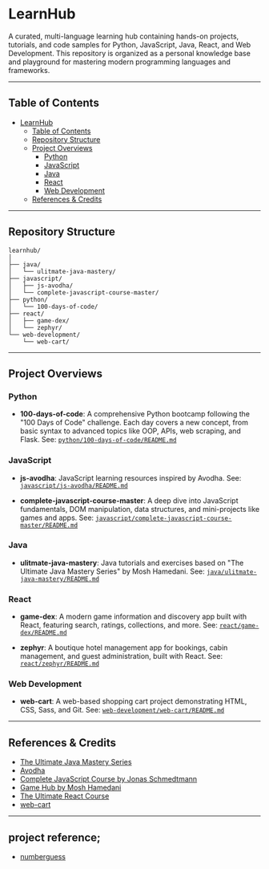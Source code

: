 # LearnHub

A curated, multi-language learning hub containing hands-on projects, tutorials, and code samples for Python, JavaScript, Java, React, and Web Development. This repository is organized as a personal knowledge base and playground for mastering modern programming languages and frameworks.

---

## Table of Contents


- [LearnHub](#learnhub)
  - [Table of Contents](#table-of-contents)
  - [Repository Structure](#repository-structure)
  - [Project Overviews](#project-overviews)
    - [Python](#python)
    - [JavaScript](#javascript)
    - [Java](#java)
    - [React](#react)
    - [Web Development](#web-development)
  - [References \& Credits](#references--credits)

---

## Repository Structure

```
learnhub/
│
├── java/
│   └── ulitmate-java-mastery/
├── javascript/
│   ├── js-avodha/
│   └── complete-javascript-course-master/
├── python/
│   └── 100-days-of-code/
├── react/
│   ├── game-dex/
│   └── zephyr/
└── web-development/
    └── web-cart/
```

---

## Project Overviews

### Python

- **100-days-of-code**:
  A comprehensive Python bootcamp following the "100 Days of Code" challenge. Each day covers a new concept, from basic syntax to advanced topics like OOP, APIs, web scraping, and Flask.
  See: [`python/100-days-of-code/README.md`](python/100-days-of-code/README.md)

### JavaScript

- **js-avodha**:
  JavaScript learning resources inspired by Avodha.
  See: [`javascript/js-avodha/README.md`](javascript/js-avodha/README.md)

- **complete-javascript-course-master**:
  A deep dive into JavaScript fundamentals, DOM manipulation, data structures, and mini-projects like games and apps.
  See: [`javascript/complete-javascript-course-master/README.md`](javascript/complete-javascript-course-master/README.md)

### Java

- **ulitmate-java-mastery**:
  Java tutorials and exercises based on "The Ultimate Java Mastery Series" by Mosh Hamedani.
  See: [`java/ulitmate-java-mastery/README.md`](java/ulitmate-java-mastery/README.md)

### React

- **game-dex**:
  A modern game information and discovery app built with React, featuring search, ratings, collections, and more.
  See: [`react/game-dex/README.md`](react/game-dex/README.md)

- **zephyr**:
  A boutique hotel management app for bookings, cabin management, and guest administration, built with React.
  See: [`react/zephyr/README.md`](react/zephyr/README.md)

### Web Development

- **web-cart**:
  A web-based shopping cart project demonstrating HTML, CSS, Sass, and Git.
  See: [`web-development/web-cart/README.md`](web-development/web-cart/README.md)

---

## References & Credits

- [The Ultimate Java Mastery Series](https://codewithmosh.com/p/the-ultimate-java-mastery-series)
- [Avodha](https://www.avodha.com/)
- [Complete JavaScript Course by Jonas Schmedtmann](https://github.com/jonasschmedtmann/complete-javascript-course)
- [Game Hub by Mosh Hamedani](https://github.com/mosh-hamedani/game-hub)
- [The Ultimate React Course](https://www.udemy.com/course/the-ultimate-react-course/)
- [web-cart](https://vniba.github.io/web-cart/)

---

## project reference;
- [numberguess](https://roadmap.sh/projects/number-guessing-game)
